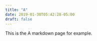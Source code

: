```yaml
---
title: "A"
date: 2019-01-30T05:42:28-05:00
draft: false
---
```


This is the A markdown page for example.